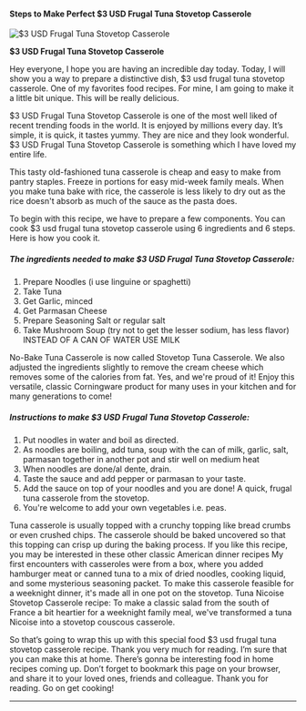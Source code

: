             

#### Steps to Make Perfect $3 USD Frugal Tuna Stovetop Casserole

![$3 USD Frugal Tuna Stovetop Casserole](https://img-global.cpcdn.com/recipes/6382119639056384/751x532cq70/3-usd-frugal-tuna-stovetop-casserole-recipe-main-photo.jpg)

**$3 USD Frugal Tuna Stovetop Casserole**

Hey everyone, I hope you are having an incredible day today. Today, I will show you a way to prepare a distinctive dish, $3 usd frugal tuna stovetop casserole. One of my favorites food recipes. For mine, I am going to make it a little bit unique. This will be really delicious.

$3 USD Frugal Tuna Stovetop Casserole is one of the most well liked of recent trending foods in the world. It is enjoyed by millions every day. It’s simple, it is quick, it tastes yummy. They are nice and they look wonderful. $3 USD Frugal Tuna Stovetop Casserole is something which I have loved my entire life.

This tasty old-fashioned tuna casserole is cheap and easy to make from pantry staples. Freeze in portions for easy mid-week family meals. When you make tuna bake with rice, the casserole is less likely to dry out as the rice doesn't absorb as much of the sauce as the pasta does.

To begin with this recipe, we have to prepare a few components. You can cook $3 usd frugal tuna stovetop casserole using 6 ingredients and 6 steps. Here is how you cook it.

##### The ingredients needed to make $3 USD Frugal Tuna Stovetop Casserole:

1.  Prepare Noodles (i use linguine or spaghetti)
2.  Take Tuna
3.  Get Garlic, minced
4.  Get Parmasan Cheese
5.  Prepare Seasoning Salt or regular salt
6.  Take Mushroom Soup (try not to get the lesser sodium, has less flavor) INSTEAD OF A CAN OF WATER USE MILK

No-Bake Tuna Casserole is now called Stovetop Tuna Casserole. We also adjusted the ingredients slightly to remove the cream cheese which removes some of the calories from fat. Yes, and we're proud of it! Enjoy this versatile, classic Corningware product for many uses in your kitchen and for many generations to come!

##### Instructions to make $3 USD Frugal Tuna Stovetop Casserole:

1.  Put noodles in water and boil as directed.
2.  As noodles are boiling, add tuna, soup with the can of milk, garlic, salt, parmasan together in another pot and stir well on medium heat
3.  When noodles are done/al dente, drain.
4.  Taste the sauce and add pepper or parmasan to your taste.
5.  Add the sauce on top of your noodles and you are done! A quick, frugal tuna casserole from the stovetop.
6.  You're welcome to add your own vegetables i.e. peas.

Tuna casserole is usually topped with a crunchy topping like bread crumbs or even crushed chips. The casserole should be baked uncovered so that this topping can crisp up during the baking process. If you like this recipe, you may be interested in these other classic American dinner recipes My first encounters with casseroles were from a box, where you added hamburger meat or canned tuna to a mix of dried noodles, cooking liquid, and some mysterious seasoning packet. To make this casserole feasible for a weeknight dinner, it's made all in one pot on the stovetop. Tuna Nicoise Stovetop Casserole recipe: To make a classic salad from the south of France a bit heartier for a weeknight family meal, we've transformed a tuna Nicoise into a stovetop couscous casserole.

So that’s going to wrap this up with this special food $3 usd frugal tuna stovetop casserole recipe. Thank you very much for reading. I’m sure that you can make this at home. There’s gonna be interesting food in home recipes coming up. Don’t forget to bookmark this page on your browser, and share it to your loved ones, friends and colleague. Thank you for reading. Go on get cooking!

* * *